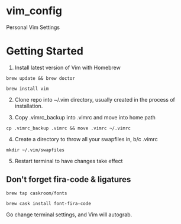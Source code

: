 # vim_config
Personal Vim Settings

# Getting Started
1. Install latest version of Vim with Homebrew

  ```brew update && brew doctor```

  ```brew install vim```

2. Clone repo into ~/.vim directory, usually created in the process of installation.

3. Copy .vimrc_backup into .vimrc and move into home path

  ```cp .vimrc_backup .vimrc && move .vimrc ~/.vimrc```

4. Create a directory to throw all your swapfiles in, b/c .vimrc

  ```mkdir ~/.vim/swapfiles```

5. Restart terminal to have changes take effect

## Don't forget fira-code &  ligatures


  ```brew tap caskroom/fonts```

  ```brew cask install font-fira-code```

Go change terminal settings, and Vim will autograb.

